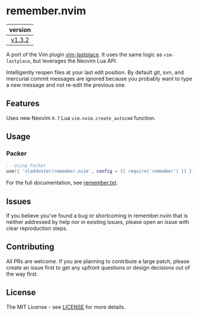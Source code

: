 # remember.nvim

| version                                                                |
| :--------------------------------------------------------------------: |
| [v1.3.2](https://github.com/vladdoster/remember.nvim/releases)         |

A port of the Vim plugin
[vim-lastplace](https://github.com/farmergreg/vim-lastplace). It uses the same
logic as `vim-lastplace`, but leverages the Neovim Lua API.

Intelligently reopen files at your last edit position. By default git, svn, and
mercurial commit messages are ignored because you probably want to type a new
message and not re-edit the previous one.

## Features

Uses new Neovim `0.7` Lua `vim.nvim.create_autocmd` function.

## Usage

### Packer

```Lua 
-- Using Packer
use({ 'vladdoster/remember.nvim', config = [[ require('remember') ]] })
```

For the full documentation, see [remember.txt](doc/remember.txt).

## Issues

If you believe you've found a bug or shortcoming in remember.nvim that is
neither addressed by help nor in existing issues, please open an issue with
clear reproduction steps. 

## Contributing

All PRs are welcome. If you are planning to contribute a large patch, please
create an issue first to get any upfront questions or design decisions out of
the way first.

## License

The MIT License - see [LICENSE](LICENSE) for more details.

